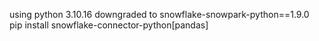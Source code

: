 using python 3.10.16
downgraded to snowflake-snowpark-python==1.9.0
pip install snowflake-connector-python[pandas]

